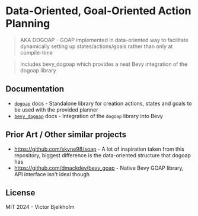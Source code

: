 # Data-Oriented, Goal-Oriented Action Planning
> AKA DOGOAP - GOAP implemented in data-oriented way to facilitate dynamically setting up states/actions/goals rather than only at compile-time

> Includes bevy_dogoap which provides a neat Bevy integration of the dogoap library

## Documentation

- [`dogoap`](./crates/dogoap/README.md) docs - Standalone library for creation actions, states and goals to be used with the provided planner
- [`bevy_dogoap`](./crates/bevy_dogoap/README.md) docs - Integration of the `dogoap` library into Bevy

## Prior Art / Other similar projects

- https://github.com/skyne98/soap - A lot of inspiration taken from this repository, biggest difference is the data-oriented structure that dogoap has
- https://github.com/dmackdev/bevy_goap - Native Bevy GOAP library, API interface isn't ideal though

## License

MIT 2024 - Victor Bjelkholm
